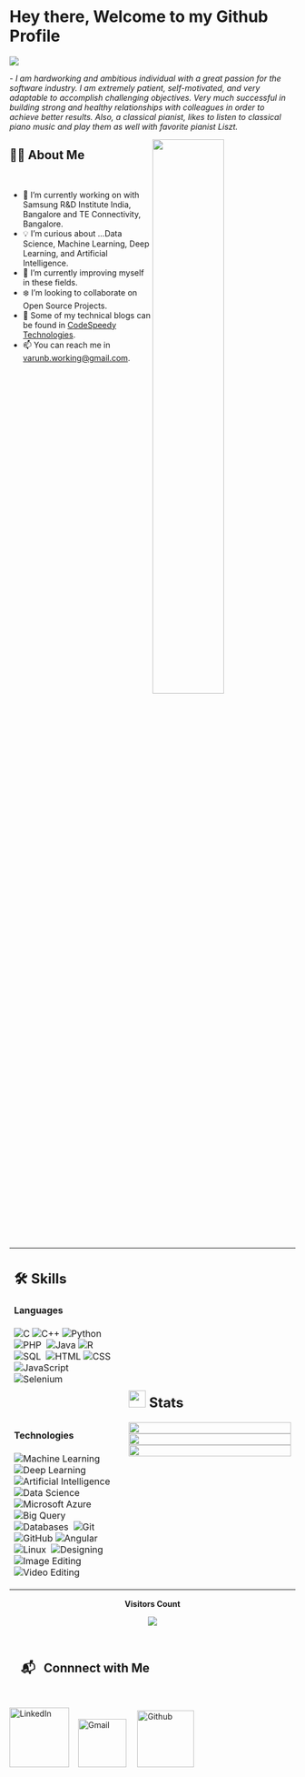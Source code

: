 # Hey there, Welcome to my Github Profile

<img src="https://readme-typing-svg.herokuapp.com?font=Architects+Daughter&color=22EBF7&size=25&center=false&lines=Hi+!+its+Varun+Bhattacharya;I+am+a+Machine+Learning+Engineer.+.+.;a+Data+Science+Enthusiast.+.+.;Tech+Blogger.+.+.;and+an+aspiring+Software+Engineer.+.+."/>
 
 <p>- <i>I am hardworking and ambitious individual with a great passion for the software industry. I am extremely patient, self-motivated, and very adaptable to accomplish challenging objectives. Very much successful in building strong and healthy relationships with colleagues in order to achieve better results. Also, a classical pianist, likes to listen to classical piano music and play them as well with favorite pianist Liszt.</i></p>


<img src="https://user-images.githubusercontent.com/89788120/167628634-549d2bdd-609e-4275-85af-1e1974da64ca.gif" width="50%" align="right" />

## 🙋‍♂️ About Me

</br>

- 🔧 I’m currently working on with Samsung R&D Institute India, Bangalore and TE Connectivity, Bangalore.
- 💡 I’m curious about ...Data Science, Machine Learning, Deep Learning, and Artificial Intelligence.
- 📖 I’m currently improving myself in these fields.
- ❄️ I’m looking to collaborate on Open Source Projects.
- 📝 Some of my technical blogs can be found in [CodeSpeedy Technologies](https://www.codespeedy.com/author/varunbhattacharya/).
- 📫 You can reach me in varunb.working@gmail.com.

</br>


<table width="100%" >

<tr>
<td width="40%">
     
## 🛠️ Skills

#### Languages

![C](https://img.shields.io/badge/-C-05122A?style=flat&logo=C%2B%2B&logoColor=00599C) ![C++](https://img.shields.io/badge/-C++-05122A?style=flat&logo=C%2B%2B&logoColor=00599C) ![Python](https://img.shields.io/badge/-Python-05122A?style=flat&logo=python) ![PHP](https://img.shields.io/badge/-PHP-05122A?style=flat&logo=php)&nbsp;
![Java](https://img.shields.io/badge/-Java-05122A?style=flat&logo=java&logoColor=007396) ![R](https://img.shields.io/badge/R-276DC3?style=flat&logo=r&logoColor=blue&color=0B2C4A) ![SQL](https://img.shields.io/badge/MySQL-00000F?style=flat&logo=mysql&logoColor=white)&nbsp;
![HTML](https://img.shields.io/badge/HTML5-E34F26?style=flat&logo=html5&logoColor=white) ![CSS](https://img.shields.io/badge/CSS3-1572B6?style=flat&logo=css3&logoColor=white) ![JavaScript](https://img.shields.io/badge/JavaScript-F7DF1E?style=flat&logo=javascript&logoColor=black) ![Selenium](https://img.shields.io/badge/Selenium-43B02A?style=flat&logo=selenium&logoColor=white)&nbsp;

<br><br>

#### Technologies

![Machine Learning](https://img.shields.io/badge/Machine%20Learning-05122A?style=flat&logo=Machine%20Learning&logoColor=white) ![Deep Learning](https://img.shields.io/badge/Deep%20Learning-05122A?style=flat&logo=Deep%20Learning&logoColor=white) ![Artificial Intelligence](https://img.shields.io/badge/Artificial%20Intelligence-05122A?style=flat&logo=Artificial%20Intelligence&logoColor=white)&nbsp;
![Data Science](https://img.shields.io/badge/Data%20Science-05122A?style=flat&logo=Data%20Science&logoColor=white) ![Microsoft Azure](https://img.shields.io/badge/Microsoft%20Azure-05122A?style=flat&logo=Microsoft%20Azure&logoColor=white) ![Big Query](https://img.shields.io/badge/Big%20Query-05122A?style=flat&logo=Big%20Query&logoColor=white) ![Databases](https://img.shields.io/badge/Databases-05122A?style=flat&logo=Databases&logoColor=white)&nbsp;
![Git](https://img.shields.io/badge/Git-F05032?style=flat&logo=git&logoColor=white) ![GitHub](https://img.shields.io/badge/GitHub-100000?style=flat&logo=github&logoColor=white) ![Angular](https://img.shields.io/badge/Angular-DD0031?style=flat&logo=angular&logoColor=white) ![Linux](https://img.shields.io/badge/Linux-FCC624?style=flat&logo=linux&logoColor=black)&nbsp;
![Designing](https://img.shields.io/badge/Designing-05122A?style=flat&logo=Designing&logoColor=white) ![Image Editing](https://img.shields.io/badge/Image%20Editing-05122A?style=flat&logo=Image%20Editing&logoColor=white) ![Video Editing](https://img.shields.io/badge/Video%20Editing-05122A?style=flat&logo=Video%20Editing&logoColor=white)&nbsp;
     
</td>
    <td>
  
## <img src="https://media4.giphy.com/media/MIGbtLZoVjbl0bYbAd/giphy.gif?cid=ecf05e472t2h0i8d7dcjaoau9iqtchhr899hxmpxzzgc7lyw&rid=giphy.gif" width="30"> Stats


<p align="center">
  <img width="100%" src="https://github-readme-stats.vercel.app/api?username=VarunBhattacharya&theme=algolia&show_icons=true" />
 </br>
  <img width="100%" src="https://github-readme-streak-stats.herokuapp.com/?user=VarunBhattacharya&theme=algolia"/>
 </br>
  <img width="100%" src="https://github-readme-stats.vercel.app/api/top-langs/?username=VarunBhattacharya&theme=algolia" />
</p>
     
  </td>
 </tr>
</table>








<div align="center">
 <b style = {font-weight: 600}>Visitors Count</b>

<p align="center"><img align="center" src="https://profile-counter.glitch.me/{VarunBhattacharya}/count.svg" /></p> 
<br>
</div>
 

 


## &nbsp; &nbsp; 📬 &nbsp; Connnect with Me

<br/>

<a href="https://www.linkedin.com/in/varunbhattacharya/"><img width="105px" alt="LinkedIn" src="https://img.shields.io/badge/LinkedIn%20-%230077B5.svg?&style=flat&logo=linkedin&logoColor=white"/></a> &nbsp;&nbsp;
<a href="mailto:varunb.working@gmail.com"><img width="85px" alt="Gmail" src="https://img.shields.io/badge/Gmail-D14836?style=flat&logo=gmail&logoColor=white" /></a> &nbsp; &nbsp; 
<a href = "https://github.com/VarunBhattacharya"><img width="100px" alt = "Github" src = "https://img.shields.io/badge/Github-7289DA?style=flat&logo=github&logoColor=white"/></a>

</br>
</br>

